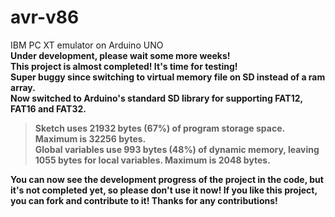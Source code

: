 # avr-v86
IBM PC XT emulator on Arduino UNO<br>
<b>Under development, please wait some more weeks!</b><br>
<b>This project is almost completed! It's time for testing!</b><br>
<b>Super buggy since switching to virtual memory file on SD instead of a ram array.</b><br>
<b>Now switched to Arduino's standard SD library for supporting FAT12, FAT16 and FAT32.<br>

> Sketch uses 21932 bytes (67%) of program storage space. Maximum is 32256 bytes. <br>
> Global variables use 993 bytes (48%) of dynamic memory, leaving 1055 bytes for local variables. Maximum is 2048 bytes.

You can now see the development progress of the project in the code, but it's not completed yet, so please don't use it now!
If you like this project, you can fork and contribute to it! Thanks for any contributions!
